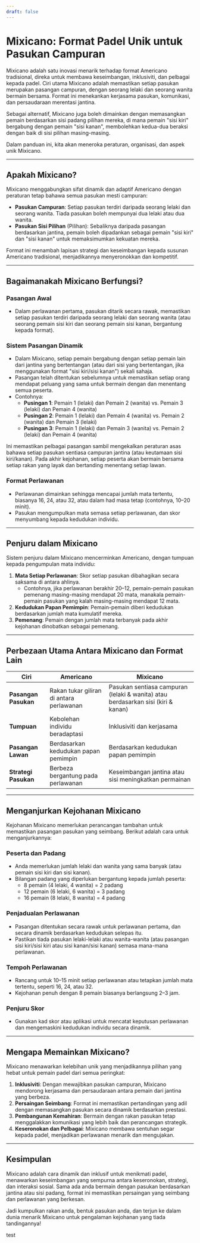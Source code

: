 ```yaml
---
draft: false
---
```

# Mixicano: Format Padel Unik untuk Pasukan Campuran

Mixicano adalah satu inovasi menarik terhadap format Americano tradisional, direka untuk membawa keseimbangan, inklusiviti, dan pelbagai kepada padel. Ciri utama Mixicano adalah memastikan setiap pasukan merupakan pasangan campuran, dengan seorang lelaki dan seorang wanita bermain bersama. Format ini menekankan kerjasama pasukan, komunikasi, dan persaudaraan merentasi jantina.

Sebagai alternatif, Mixicano juga boleh dimainkan dengan memasangkan pemain berdasarkan sisi padang pilihan mereka, di mana pemain "sisi kiri" bergabung dengan pemain "sisi kanan", membolehkan kedua-dua beraksi dengan baik di sisi pilihan masing-masing.

Dalam panduan ini, kita akan meneroka peraturan, organisasi, dan aspek unik Mixicano.

---

## **Apakah Mixicano?**

Mixicano menggabungkan sifat dinamik dan adaptif Americano dengan peraturan tetap bahawa semua pasukan mesti campuran:
- **Pasukan Campuran**: Setiap pasukan terdiri daripada seorang lelaki dan seorang wanita. Tiada pasukan boleh mempunyai dua lelaki atau dua wanita.
- **Pasukan Sisi Pilihan** (Pilihan): Sebaliknya daripada pasangan berdasarkan jantina, pemain boleh dipadankan sebagai pemain "sisi kiri" dan "sisi kanan" untuk memaksimumkan kekuatan mereka.

Format ini menambah lapisan strategi dan keseimbangan kepada susunan Americano tradisional, menjadikannya menyeronokkan dan kompetitif.

---

## **Bagaimanakah Mixicano Berfungsi?**

### **Pasangan Awal**
- Dalam perlawanan pertama, pasukan ditarik secara rawak, memastikan setiap pasukan terdiri daripada seorang lelaki dan seorang wanita (atau seorang pemain sisi kiri dan seorang pemain sisi kanan, bergantung kepada format).

### **Sistem Pasangan Dinamik**
- Dalam Mixicano, setiap pemain bergabung dengan setiap pemain lain dari jantina yang bertentangan (atau dari sisi yang bertentangan, jika menggunakan format "sisi kiri/sisi kanan") sekali sahaja.
- Pasangan telah ditentukan sebelumnya untuk memastikan setiap orang mendapat peluang yang sama untuk bermain dengan dan menentang semua peserta.
- Contohnya:
  - **Pusingan 1**: Pemain 1 (lelaki) dan Pemain 2 (wanita) vs. Pemain 3 (lelaki) dan Pemain 4 (wanita)
  - **Pusingan 2**: Pemain 1 (lelaki) dan Pemain 4 (wanita) vs. Pemain 2 (wanita) dan Pemain 3 (lelaki)
  - **Pusingan 3**: Pemain 1 (lelaki) dan Pemain 3 (wanita) vs. Pemain 2 (lelaki) dan Pemain 4 (wanita)

Ini memastikan pelbagai pasangan sambil mengekalkan peraturan asas bahawa setiap pasukan sentiasa campuran jantina (atau keutamaan sisi kiri/kanan). Pada akhir kejohanan, setiap peserta akan bermain bersama setiap rakan yang layak dan bertanding menentang setiap lawan.

### **Format Perlawanan**
- Perlawanan dimainkan sehingga mencapai jumlah mata tertentu, biasanya 16, 24, atau 32, atau dalam had masa tetap (contohnya, 10–20 minit).
- Pasukan mengumpulkan mata semasa setiap perlawanan, dan skor menyumbang kepada kedudukan individu.

---

## **Penjuru dalam Mixicano**

Sistem penjuru dalam Mixicano mencerminkan Americano, dengan tumpuan kepada pengumpulan mata individu:

1. **Mata Setiap Perlawanan**: Skor setiap pasukan dibahagikan secara saksama di antara ahlinya.
   - Contohnya, jika perlawanan berakhir 20–12, pemain-pemain pasukan pemenang masing-masing mendapat 20 mata, manakala pemain-pemain pasukan yang kalah masing-masing mendapat 12 mata.
2. **Kedudukan Papan Pemimpin**: Pemain-pemain diberi kedudukan berdasarkan jumlah mata kumulatif mereka.
3. **Pemenang**: Pemain dengan jumlah mata terbanyak pada akhir kejohanan dinobatkan sebagai pemenang.

---

## **Perbezaan Utama Antara Mixicano dan Format Lain**

| **Ciri**                  | **Americano**                                  | **Mixicano**                                    |
|---------------------------|-----------------------------------------------|------------------------------------------------|
| **Pasangan Pasukan**      | Rakan tukar giliran di antara perlawanan       | Pasukan sentiasa campuran (lelaki & wanita) atau berdasarkan sisi (kiri & kanan) |
| **Tumpuan**               | Kebolehan individu beradaptasi                | Inklusiviti dan kerjasama                      |
| **Pasangan Lawan**        | Berdasarkan kedudukan papan pemimpin          | Berdasarkan kedudukan papan pemimpin           |
| **Strategi Pasukan**      | Berbeza bergantung pada perlawanan            | Keseimbangan jantina atau sisi meningkatkan permainan |

---

## **Menganjurkan Kejohanan Mixicano**

Kejohanan Mixicano memerlukan perancangan tambahan untuk memastikan pasangan pasukan yang seimbang. Berikut adalah cara untuk menganjurkannya:

### **Peserta dan Padang**
- Anda memerlukan jumlah lelaki dan wanita yang sama banyak (atau pemain sisi kiri dan sisi kanan).
- Bilangan padang yang diperlukan bergantung kepada jumlah peserta:
  - 8 pemain (4 lelaki, 4 wanita) = 2 padang
  - 12 pemain (6 lelaki, 6 wanita) = 3 padang
  - 16 pemain (8 lelaki, 8 wanita) = 4 padang

### **Penjadualan Perlawanan**
- Pasangan ditentukan secara rawak untuk perlawanan pertama, dan secara dinamik berdasarkan kedudukan selepas itu.
- Pastikan tiada pasukan lelaki-lelaki atau wanita-wanita (atau pasangan sisi kiri/sisi kiri atau sisi kanan/sisi kanan) semasa mana-mana perlawanan.

### **Tempoh Perlawanan**
- Rancang untuk 10–15 minit setiap perlawanan atau tetapkan jumlah mata tertentu, seperti 16, 24, atau 32.
- Kejohanan penuh dengan 8 pemain biasanya berlangsung 2–3 jam.

### **Penjuru Skor**
- Gunakan kad skor atau aplikasi untuk mencatat keputusan perlawanan dan mengemaskini kedudukan individu secara dinamik.

---

## **Mengapa Memainkan Mixicano?**

Mixicano menawarkan kelebihan unik yang menjadikannya pilihan yang hebat untuk pemain padel dari semua peringkat:

1. **Inklusiviti**: Dengan mewajibkan pasukan campuran, Mixicano mendorong kerjasama dan persaudaraan antara pemain dari jantina yang berbeza.
2. **Persaingan Seimbang**: Format ini memastikan pertandingan yang adil dengan memasangkan pasukan secara dinamik berdasarkan prestasi.
3. **Pembangunan Kemahiran**: Bermain dengan rakan pasukan tetap menggalakkan komunikasi yang lebih baik dan perancangan strategik.
4. **Keseronokan dan Pelbagai**: Mixicano membawa sentuhan segar kepada padel, menjadikan perlawanan menarik dan mengujakan.

---

## **Kesimpulan**

Mixicano adalah cara dinamik dan inklusif untuk menikmati padel, menawarkan keseimbangan yang sempurna antara keseronokan, strategi, dan interaksi sosial. Sama ada anda bermain dengan pasukan berdasarkan jantina atau sisi padang, format ini memastikan persaingan yang seimbang dan perlawanan yang berkesan.

Jadi kumpulkan rakan anda, bentuk pasukan anda, dan terjun ke dalam dunia menarik Mixicano untuk pengalaman kejohanan yang tiada tandingannya!

test